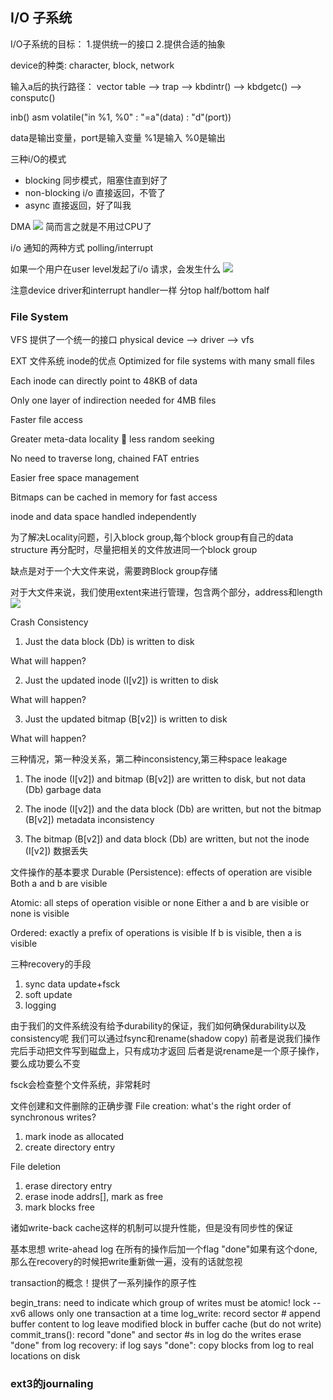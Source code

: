 ## I/O 子系统

I/O子系统的目标：
1.提供统一的接口
2.提供合适的抽象

device的种类: character, block, network

输入a后的执行路径：
vector table --> trap --> kbdintr() --> kbdgetc() --> consputc()

inb()
asm volatile("in %1, %0" : "=a"(data) : "d"(port))

data是输出变量，port是输入变量 %1是输入 %0是输出 

三种i/O的模式
* blocking 同步模式，阻塞住直到好了
* non-blocking i/o 直接返回，不管了
* async 直接返回，好了叫我

DMA
![](https://image.slidesharecdn.com/8237-140305110327-phpapp01/95/8237-8257-dma-5-638.jpg?cb=1394017474)
简而言之就是不用过CPU了

i/o 通知的两种方式 polling/interrupt

如果一个用户在user level发起了i/o 请求，会发生什么
![](https://www.cs.uic.edu/~jbell/CourseNotes/OperatingSystems/images/Chapter13/13_13_IO_LifeCycle.jpg)

注意device driver和interrupt handler一样 分top half/bottom half

### File System 

VFS 提供了一个统一的接口 physical device --> driver --> vfs 

EXT 文件系统
inode的优点
Optimized for file systems with many small files

Each inode can directly point to 48KB of data

Only one layer of indirection needed for 4MB files

Faster file access

Greater meta-data locality  less random seeking

No need to traverse long, chained FAT entries

Easier free space management

Bitmaps can be cached in memory for fast access

inode and data space handled independently

为了解决Locality问题，引入block group,每个block group有自己的data structure
再分配时，尽量把相关的文件放进同一个block group

缺点是对于一个大文件来说，需要跨Block group存储

对于大文件来说，我们使用extent来进行管理，包含两个部分，address和length
![](https://slideplayer.com/slide/3266376/11/images/90/Example+B-Tree+ext4+uses+a+B-Tree+variant+known+as+a+H-Tree.jpg)


Crash Consistency

1. Just the data block (Db) is written to disk

What will happen?

2. Just the updated inode (I[v2]) is written to disk

What will happen?

3. Just the updated bitmap (B[v2]) is written to disk

What will happen?

三种情况，第一种没关系，第二种inconsistency,第三种space leakage

1. The inode (I[v2]) and bitmap (B[v2]) are written to disk, but not data (Db) garbage data

2. The inode (I[v2]) and the data block (Db) are written, but not the bitmap (B[v2]) metadata inconsistency

3. The bitmap (B[v2]) and data block (Db) are written, but not the inode (I[v2]) 数据丢失

文件操作的基本要求
Durable (Persistence): effects of operation are visible
Both a and b are visible

Atomic: all steps of operation visible or none
Either a and b are visible or none is visible

Ordered: exactly a prefix of operations is visible
If b is visible, then a is visible

三种recovery的手段
1. sync data update+fsck
2. soft update
3. logging

由于我们的文件系统没有给予durability的保证，我们如何确保durability以及consistency呢
我们可以通过fsync和rename(shadow copy)
前者是说我们操作完后手动把文件写到磁盘上，只有成功才返回
后者是说rename是一个原子操作，要么成功要么不变

fsck会检查整个文件系统，非常耗时


文件创建和文件删除的正确步骤
File creation: what's the right order of synchronous writes? 
1. mark inode as allocated 
2. create directory entry 

File deletion
1. erase directory entry 
2. erase inode addrs[], mark as free 
3. mark blocks free 

诸如write-back cache这样的机制可以提升性能，但是没有同步性的保证

基本思想 write-ahead log
在所有的操作后加一个flag "done"如果有这个done,那么在recovery的时候把write重新做一遍，没有的话就忽视

transaction的概念！提供了一系列操作的原子性

begin_trans: 
need to indicate which group of writes must be atomic! 
lock -- xv6 allows only one transaction at a time
log_write: 
record sector # 
append buffer content to log 
leave modified block in buffer cache (but do not write) 
commit_trans(): 
record "done" and sector #s in log 
do the writes 
erase "done" from log 
recovery: 
if log says "done": copy blocks from log to real locations on disk

### ext3的journaling


